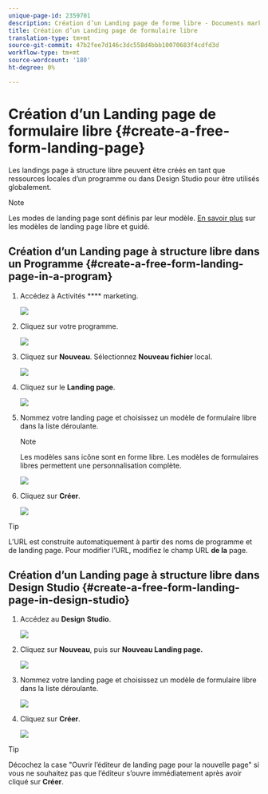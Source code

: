 ```yaml
---
unique-page-id: 2359701
description: Création d’un Landing page de forme libre - Documents marketing - Documentation du produit
title: Création d’un Landing page de formulaire libre
translation-type: tm+mt
source-git-commit: 47b2fee7d146c3dc558d4bbb10070683f4cdfd3d
workflow-type: tm+mt
source-wordcount: '180'
ht-degree: 0%

---
```



# Création d’un Landing page de formulaire libre {#create-a-free-form-landing-page}

Les landings page à structure libre peuvent être créés en tant que ressources locales d’un programme ou dans Design Studio pour être utilisés globalement.

>[!NOTE]
>
>Les modes de landing page sont définis par leur modèle. [En savoir plus](../../../../product-docs/demand-generation/landing-pages/understanding-landing-pages/understanding-free-form-vs-guided-landing-pages.md) sur les modèles de landing page libre et guidé.

## Création d’un Landing page à structure libre dans un Programme {#create-a-free-form-landing-page-in-a-program}

1. Accédez à Activités **** marketing.

   ![](assets/login-marketing-activities.png)

1. Cliquez sur votre programme.

   ![](assets/image2015-5-19-12-3a46-3a47.png)

1. Cliquez sur **Nouveau**. Sélectionnez **Nouveau fichier** local.

   ![](assets/image2015-5-19-12-3a47-3a27.png)

1. Cliquez sur le **Landing page**.

   ![](assets/image2014-9-16-12-3a58-3a49.png)

1. Nommez votre landing page et choisissez un modèle de formulaire libre dans la liste déroulante.

   >[!NOTE]
   >
   >Les modèles sans icône sont en forme libre. Les modèles de formulaires libres permettent une personnalisation complète.

   ![](assets/image2015-5-19-12-3a51-3a13.png)

1. Cliquez sur **Créer**.

   ![](assets/image2015-5-19-12-3a52-3a8.png)

>[!TIP]
>
>L’URL est construite automatiquement à partir des noms de programme et de landing page. Pour modifier l’URL, modifiez le champ URL **de la** page.

## Création d’un Landing page à structure libre dans Design Studio {#create-a-free-form-landing-page-in-design-studio}

1. Accédez au **Design** **Studio**.

   ![](assets/designstudio.png)

1. Cliquez sur **Nouveau**, puis sur **Nouveau Landing page.**

   ![](assets/image2014-9-16-13-3a0-3a43.png)

1. Nommez votre landing page et choisissez un modèle de formulaire libre dans la liste déroulante.

   ![](assets/image2015-5-19-13-3a30-3a25.png)

1. Cliquez sur **Créer**.

   ![](assets/image2015-5-19-13-3a33-3a43.png)

>[!TIP]
>
>Décochez la case &quot;Ouvrir l’éditeur de landing page pour la nouvelle page&quot; si vous ne souhaitez pas que l’éditeur s’ouvre immédiatement après avoir cliqué sur **Créer**.

